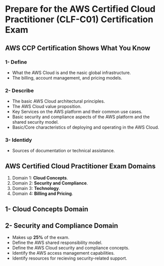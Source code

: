 # Prepare for the AWS Certified Cloud Practitioner (CLF-C01) Certification Exam

## AWS CCP Certification Shows What You Know

### 1- Define

- What the AWS Cloud is and the nasic global infrastructure.
- The billing, account management, and pricing models.

### 2- Describe

- The basic AWS Cloud architectural principles.
- The AWS Cloud value proposition.
- Key Services on the AWS platform and their common use cases.
- Basic security and compliance aspects of the AWS platform and the shared security model.
- Basic/Core characteristics of deploying and operating in the AWS Cloud.

### 3- Identidy

- Sources of documentation or technical assistance.

## AWS Certified Cloud Practitioner Exam Domains

1. Domain 1: **Cloud Concepts**.
2. Domain 2: **Security and Compliance**.
3. Domain 3: **Technology**.
4. Domain 4: **Billing and Pricing**.

## 1- Cloud Concepts Domain

## 2- Security and Compliance Domain

- Makes up **25%** of the exam.
- Define the AWS shared responsibility model.
- Define the AWS Cloud security and compliance concepts.
- Identify the AWS access management capabilities.
- Identify resources for recieving security-related support.